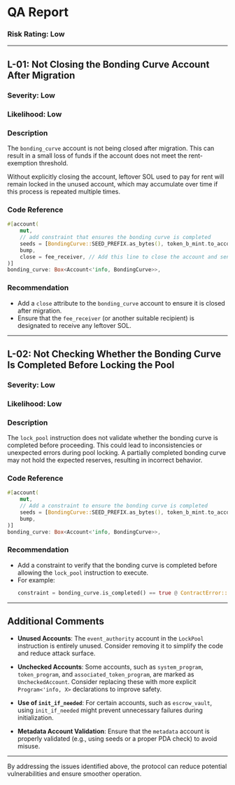 # QA Report

### Risk Rating: **Low**

---

## L-01: Not Closing the Bonding Curve Account After Migration

### **Severity**: Low  
### **Likelihood**: Low  

### **Description**
The `bonding_curve` account is not being closed after migration. This can result in a small loss of funds if the account does not meet the rent-exemption threshold. 

Without explicitly closing the account, leftover SOL used to pay for rent will remain locked in the unused account, which may accumulate over time if this process is repeated multiple times.

### **Code Reference**
```rust
#[account(
    mut,
    // add constraint that ensures the bonding curve is completed
    seeds = [BondingCurve::SEED_PREFIX.as_bytes(), token_b_mint.to_account_info().key.as_ref()],
    bump,
    close = fee_receiver, // Add this line to close the account and send SOL to the fee_receiver
)]
bonding_curve: Box<Account<'info, BondingCurve>>,
```

### **Recommendation**
- Add a `close` attribute to the `bonding_curve` account to ensure it is closed after migration.
- Ensure that the `fee_receiver` (or another suitable recipient) is designated to receive any leftover SOL.

---

## L-02: Not Checking Whether the Bonding Curve Is Completed Before Locking the Pool

### **Severity**: Low  
### **Likelihood**: Low  

### **Description**
The `lock_pool` instruction does not validate whether the bonding curve is completed before proceeding. This could lead to inconsistencies or unexpected errors during pool locking. A partially completed bonding curve may not hold the expected reserves, resulting in incorrect behavior.

### **Code Reference**
```rust
#[account(
    mut,
    // Add a constraint to ensure the bonding curve is completed
    seeds = [BondingCurve::SEED_PREFIX.as_bytes(), token_b_mint.to_account_info().key.as_ref()],
    bump,
)]
bonding_curve: Box<Account<'info, BondingCurve>>,
```

### **Recommendation**
- Add a constraint to verify that the bonding curve is completed before allowing the `lock_pool` instruction to execute.
- For example:
  ```rust
  constraint = bonding_curve.is_completed() == true @ ContractError::BondingCurveNotCompleted,
  ```

---

## Additional Comments

- **Unused Accounts**: The `event_authority` account in the `LockPool` instruction is entirely unused. Consider removing it to simplify the code and reduce attack surface.
  
- **Unchecked Accounts**: Some accounts, such as `system_program`, `token_program`, and `associated_token_program`, are marked as `UncheckedAccount`. Consider replacing these with more explicit `Program<'info, X>` declarations to improve safety.

- **Use of `init_if_needed`**: For certain accounts, such as `escrow_vault`, using `init_if_needed` might prevent unnecessary failures during initialization.

- **Metadata Account Validation**: Ensure that the `metadata` account is properly validated (e.g., using seeds or a proper PDA check) to avoid misuse.

---

By addressing the issues identified above, the protocol can reduce potential vulnerabilities and ensure smoother operation.

